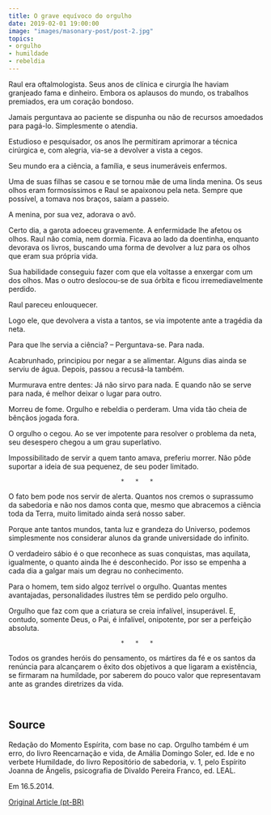 ```yaml
---
title: O grave equívoco do orgulho
date: 2019-02-01 19:00:00
image: "images/masonary-post/post-2.jpg"
topics: 
- orgulho
- humildade
- rebeldia
---
```


Raul era oftalmologista. Seus anos de clínica e cirurgia lhe haviam granjeado
fama e dinheiro. Embora os aplausos do mundo, os trabalhos premiados, era um
coração bondoso.

Jamais perguntava ao paciente se dispunha ou não de recursos amoedados para
pagá-lo. Simplesmente o atendia.

Estudioso e pesquisador, os anos lhe permitiram aprimorar a técnica cirúrgica
e, com alegria, via-se a devolver a vista a cegos.

Seu mundo era a ciência, a família, e seus inumeráveis enfermos.

Uma de suas filhas se casou e se tornou mãe de uma linda menina. Os seus olhos
eram formosíssimos e Raul se apaixonou pela neta. Sempre que possível, a tomava
nos braços, saíam a passeio.

A menina, por sua vez, adorava o avô.

Certo dia, a garota adoeceu gravemente. A enfermidade lhe afetou os olhos. Raul
não comia, nem dormia. Ficava ao lado da doentinha, enquanto devorava os
livros, buscando uma forma de devolver a luz para os olhos que eram sua própria
vida.

Sua habilidade conseguiu fazer com que ela voltasse a enxergar com um dos
olhos. Mas o outro deslocou-se de sua órbita e ficou irremediavelmente perdido.

Raul pareceu enlouquecer.

Logo ele, que devolvera a vista a tantos, se via impotente ante a tragédia da
neta.

Para que lhe servia a ciência? – Perguntava-se. Para nada.

Acabrunhado, principiou por negar a se alimentar. Alguns dias ainda se serviu
de água. Depois, passou a recusá-la também.

Murmurava entre dentes: Já não sirvo para nada. E quando não se serve para
nada, é melhor deixar o lugar para outro.

Morreu de fome. Orgulho e rebeldia o perderam. Uma vida tão cheia de bênçãos
jogada fora.

O orgulho o cegou. Ao se ver impotente para resolver o problema da neta, seu
desespero chegou a um grau superlativo.

Impossibilitado de servir a quem tanto amava, preferiu morrer. Não pôde
suportar a ideia de sua pequenez, de seu poder limitado.

                                   *   *   *

O fato bem pode nos servir de alerta. Quantos nos cremos o suprassumo da
sabedoria e não nos damos conta que, mesmo que abracemos a ciência toda da
Terra, muito limitado ainda será nosso saber.

Porque ante tantos mundos, tanta luz e grandeza do Universo, podemos
simplesmente nos considerar alunos da grande universidade do infinito.

O verdadeiro sábio é o que reconhece as suas conquistas, mas aquilata,
igualmente, o quanto ainda lhe é desconhecido. Por isso se empenha a cada dia a
galgar mais um degrau no conhecimento.

Para o homem, tem sido algoz terrível o orgulho. Quantas mentes avantajadas,
personalidades ilustres têm se perdido pelo orgulho.

Orgulho que faz com que a criatura se creia infalível, insuperável. E, contudo,
somente Deus, o Pai, é infalível, onipotente, por ser a perfeição absoluta.

                                   *   *   *

Todos os grandes heróis do pensamento, os mártires da fé e os santos da
renúncia para alcançarem o êxito dos objetivos a que ligaram a existência, se
firmaram na humildade, por saberem do pouco valor que representavam ante as
grandes diretrizes da vida.

 

## Source
Redação do Momento Espírita, com base no cap. Orgulho também é um erro, do livro
Reencarnação e vida, de Amália Domingo Soler, ed. Ide e no verbete Humildade, do
livro Repositório de sabedoria, v. 1, pelo Espírito Joanna de Ângelis,
psicografia de Divaldo Pereira Franco, ed. LEAL.  

Em 16.5.2014. 

[Original Article (pt-BR)](http://momento.com.br/pt/ler_texto.php?id=4144)
